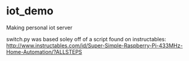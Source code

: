 # iot_demo
Making personal iot server

switch.py was based soley off of a script found on instructables: http://www.instructables.com/id/Super-Simple-Raspberry-Pi-433MHz-Home-Automation/?ALLSTEPS

